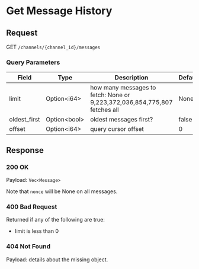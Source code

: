 # Get Message History

## Request
GET `/channels/{channel_id}/messages`

### Query Parameters
| Field | Type | Description | Default |
| ----- | ---- | ----------- | ------- |
| limit | Option\<i64> | how many messages to fetch: None or 9,223,372,036,854,775,807 fetches all | None |
| oldest_first | Option\<bool> | oldest messages first? | false |
| offset | Option\<i64> | query cursor offset | 0 |

## Response
### 200 OK
Payload: `Vec<Message>`

Note that `nonce` will be None on all messages.

### 400 Bad Request
Returned if any of the following are true:
* limit is less than 0

### 404 Not Found
Payload: details about the missing object.
